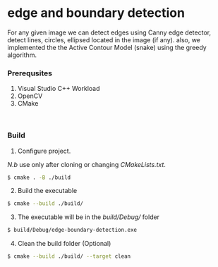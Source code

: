 # edge and boundary detection
For any given image we can detect edges using Canny edge detector, detect lines, circles, ellipsed located in the image (if any). also, we implemented the the Active Contour Model (snake) using the greedy algorithm.


### Prerequsites
1. Visual Studio C++ Workload
2. OpenCV
3. CMake

<br>

### Build
1. Configure project.

*N.b* use only after cloning or changing *CMakeLists.txt*.
```sh
$ cmake . -B ./build
```
2. Build the executable
```sh
$ cmake --build ./build/
```
3. The executable will be in the *build/Debug/* folder
```sh
$ build/Debug/edge-boundary-detection.exe
```
4. Clean the build folder (Optional)
```sh
$ cmake --build ./build/ --target clean
```